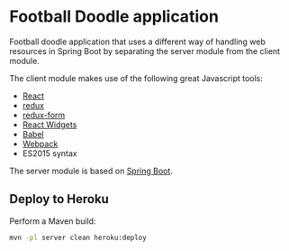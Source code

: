 Football Doodle application
=============================

Football doodle application that uses a different way of handling web resources in Spring Boot 
by separating the server module from the client module.

The client module makes use of the following great Javascript tools:
  * [React](https://facebook.github.io/react/)
  * [redux](https://github.com/reactjs/redux)
  * [redux-form](https://erikras.github.io/redux-form/)
  * [React Widgets](https://jquense.github.io/react-widgets/docs/#/)
  * [Babel](https://babeljs.io/)
  * [Webpack](https://webpack.github.io/) 
  * ES2015 syntax
  
The server module is based on [Spring Boot](http://projects.spring.io/spring-boot/).

## Deploy to Heroku

Perform a Maven build: 
	
```bash
mvn -pl server clean heroku:deploy
```